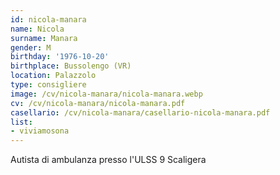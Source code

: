 ```yaml
---
id: nicola-manara
name: Nicola
surname: Manara
gender: M
birthday: '1976-10-20'
birthplace: Bussolengo (VR)
location: Palazzolo
type: consigliere
image: /cv/nicola-manara/nicola-manara.webp
cv: /cv/nicola-manara/nicola-manara.pdf
casellario: /cv/nicola-manara/casellario-nicola-manara.pdf
list:
- viviamosona
---
```


Autista di ambulanza presso l'ULSS 9 Scaligera